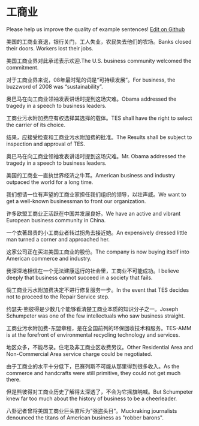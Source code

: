 # 工商业

Please help us improve the quality of example sentences! [Edit on Github](https://github.com/jiyushe/jiyu-example-sentence-source/blob/main/chinese/gongshangye.md)

<p><span class="chinese">美国的工商业衰退，银行关门，工人失业，农民失去他们的农场。</span><span class="english">Banks closed their doors. Workers lost their jobs.</span></p>

<p><span class="chinese">美国工商业界对此承诺表示欢迎.</span><span class="english">The U.S. business community welcomed the commitment.</span></p>

<p><span class="chinese">对于工商业界来说，08年最时髦的词是“可持续发展”。</span><span class="english">For business, the buzzword of 2008 was “sustainability”.</span></p>

<p><span class="chinese">奥巴马在向工商业领袖发表讲话时提到这场灾难。</span><span class="english">Obama addressed the tragedy in a speech to business leaders.</span></p>

<p><span class="chinese">工商业污水附加费应有权选择其选择的载体。</span><span class="english">TES shall have the right to select the carrier of its choice.</span></p>

<p><span class="chinese">结果，应接受检查和工商业污水附加费的批准。</span><span class="english">The Results shall be subject to inspection and approval of TES.</span></p>

<p><span class="chinese">奥巴马在向工商业领袖发表讲话时提到这场灾难。</span><span class="english">Mr. Obama addressed the tragedy in a speech to business leaders.</span></p>

<p><span class="chinese">美国的工商业一直执世界经济之牛耳。</span><span class="english">American business and industry outpaced the world for a long time.</span></p>

<p><span class="chinese">我们想请一位有声望的工商业家担任我们组织的领导，以壮声威。</span><span class="english">We want to get a well-known businessman to front our organization.</span></p>

<p><span class="chinese">许多欧盟工商业正活跃在中国并发展良好。</span><span class="english">We have an active and vibrant European business community in China.</span></p>

<p><span class="chinese">一个衣著昂贵的小工商业者转过拐角去接近她。</span><span class="english">An expensively dressed little man turned a corner and approached her.</span></p>

<p><span class="chinese">这家公司正在买进美国工商业的股份。</span><span class="english">The company is now buying itself into American commerce and industry.</span></p>

<p><span class="chinese">我深深地相信在一个无法建康运行的社会里，工商业不可能成功。</span><span class="english">I believe deeply that business cannot succeed in a society that fails.</span></p>

<p><span class="chinese">倘工商业污水附加费决定不进行修复服务一步。</span><span class="english">In the event that TES decides not to proceed to the Repair Service step.</span></p>

<p><span class="chinese">约瑟夫·熊彼得是少数几个能够看清楚工商业本质的知识分子之一。</span><span class="english">Joseph Schumpeter was one of the few intellectuals who saw business straight.</span></p>

<p><span class="chinese">工商业污水附加费-东盟章程，是在全国前列的环保回收技术和服务。</span><span class="english">TES-AMM is at the forefront of environmental recycling technology and services.</span></p>

<p><span class="chinese">地区众多，不能尽录。住宅及非工商业区收费另议。</span><span class="english">Other Residential Area and Non-Commercial Area service charge could be negotiated.</span></p>

<p><span class="chinese">由于工商业的水平十分低下，巴赛列斯不可能从那里得到很多收入。</span><span class="english">As the commerce and handcrafts were still primitive, they could not get much there.</span></p>

<p><span class="chinese">但是熊彼得对工商业历史了解得太深透了，不会为它摇旗呐喊。</span><span class="english">But Schumpeter knew far too much about the history of business to be a cheerleader.</span></p>

<p><span class="chinese">八卦记者曾将美国工商业巨头直斥为“强盗头目”。</span><span class="english">Muckraking journalists denounced the titans of American business as "robber barons".</span></p>


